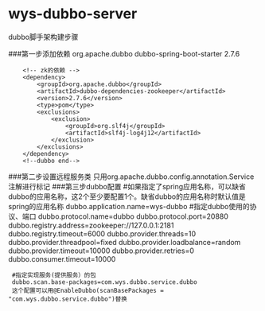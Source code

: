 # wys-dubbo-server
dubbo脚手架构建步骤

###第一步添加依赖
        <!--dubbo start-->
		<!-- dubbo的依赖 -->
		<dependency>
			<groupId>org.apache.dubbo</groupId>
			<artifactId>dubbo-spring-boot-starter</artifactId>
			<version>2.7.6</version>
		</dependency>

		<!-- zk的依赖 -->
		<dependency>
			<groupId>org.apache.dubbo</groupId>
			<artifactId>dubbo-dependencies-zookeeper</artifactId>
			<version>2.7.6</version>
			<type>pom</type>
			<exclusions>
				<exclusion>
					<groupId>org.slf4j</groupId>
					<artifactId>slf4j-log4j12</artifactId>
				</exclusion>
			</exclusions>
		</dependency>
		<!--dubbo end-->

###第二步设置远程服务类
     只用org.apache.dubbo.config.annotation.Service注解进行标记
###第三步dubbo配置
     #如果指定了spring应用名称，可以缺省dubbo的应用名称，这2个至少要配置1个。缺省dubbo的应用名称时默认值是spring的应用名称
     dubbo.application.name=wys-dubbo
     #指定dubbo使用的协议、端口
     dubbo.protocol.name=dubbo
     dubbo.protocol.port=20880
     dubbo.registry.address=zookeeper://127.0.0.1:2181
     dubbo.registry.timeout=6000
     dubbo.provider.threads=10
     dubbo.provider.threadpool=fixed
     dubbo.provider.loadbalance=random
     dubbo.provider.timeout=10000
     dubbo.provider.retries=0
     dubbo.consumer.timeout=10000
     

     #指定实现服务(提供服务）的包
     dubbo.scan.base-packages=com.wys.dubbo.service.dubbo
     这个配置可以用@EnableDubbo(scanBasePackages = "com.wys.dubbo.service.dubbo")替换